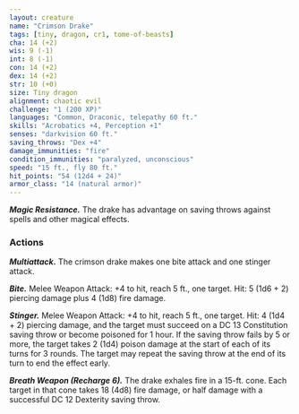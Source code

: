 ```yaml
---
layout: creature
name: "Crimson Drake"
tags: [tiny, dragon, cr1, tome-of-beasts]
cha: 14 (+2)
wis: 9 (-1)
int: 8 (-1)
con: 14 (+2)
dex: 14 (+2)
str: 10 (+0)
size: Tiny dragon
alignment: chaotic evil
challenge: "1 (200 XP)"
languages: "Common, Draconic, telepathy 60 ft."
skills: "Acrobatics +4, Perception +1"
senses: "darkvision 60 ft."
saving_throws: "Dex +4"
damage_immunities: "fire"
condition_immunities: "paralyzed, unconscious"
speed: "15 ft., fly 80 ft."
hit_points: "54 (12d4 + 24)"
armor_class: "14 (natural armor)"
---
```


***Magic Resistance.*** The drake has advantage on saving throws against spells and other magical effects.

### Actions

***Multiattack.*** The crimson drake makes one bite attack and one stinger attack.

***Bite.*** Melee Weapon Attack: +4 to hit, reach 5 ft., one target. Hit: 5 (1d6 + 2) piercing damage plus 4 (1d8) fire damage.

***Stinger.*** Melee Weapon Attack: +4 to hit, reach 5 ft., one target. Hit: 4 (1d4 + 2) piercing damage, and the target must succeed on a DC 13 Constitution saving throw or become poisoned for 1 hour. If the saving throw fails by 5 or more, the target takes 2 (1d4) poison damage at the start of each of its turns for 3 rounds. The target may repeat the saving throw at the end of its turn to end the effect early.

***Breath Weapon (Recharge 6).*** The drake exhales fire in a 15-ft. cone. Each target in that cone takes 18 (4d8) fire damage, or half damage with a successful DC 12 Dexterity saving throw.


